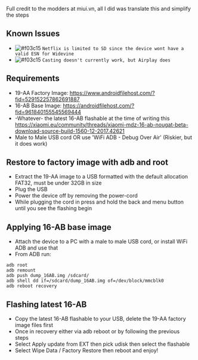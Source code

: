 Full credit to the modders at miui.vn, all I did was translate this and simplify the steps

## Known Issues
* ![#f03c15](https://placehold.it/15/f03c15/000000?text=+) `Netflix is limited to SD since the device wont have a valid ESN for Widevine`
* ![#f03c15](https://placehold.it/15/f03c15/000000?text=+) `Casting doesn't currently work, but Airplay does`

## Requirements
* 19-AA Factory Image: https://www.androidfilehost.com/?fid=529152257862691887
* 16-AB Base Image: https://androidfilehost.com/?fid=961840155545569444
* -Whatever- the latest 16-AB flashable at the time of writing this https://xiaomi.eu/community/threads/xiaomi-mdz-16-ab-nougat-beta-download-source-build-1560-12-2017.42621
* Male to Male USB cord OR use 'WiFi ADB - Debug Over Air' (Riskier, but it does work)

## Restore to factory image with adb and root
* Extract the 19-AA image to a USB formatted with the default allocation FAT32, must be under 32GB in size
* Plug the USB
* Power the device off by removing the power-cord
* While plugging the cord in press and hold the back and menu button until you see the flashing begin

## Applying 16-AB base image
* Attach the device to a PC with a male to male USB cord, or install WiFi ADB and use that
* From ADB run:
```
adb root
adb remount
adb push dump_16AB.img /sdcard/
adb shell dd if=/sdcard/dump_16AB.img of=/dev/block/mmcblk0
adb reboot recovery
```

## Flashing latest 16-AB
* Copy the latest 16-AB flashable to your USB, delete the 19-AA factory image files first
* Once in recovery either via adb reboot or by following the previous steps
* Select Apply update from EXT then pick udisk then select the flashable
* Select Wipe Data / Factory Restore then reboot and enjoy!
